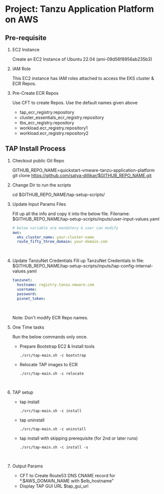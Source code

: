 # Project: Tanzu Application Platform on AWS

## Pre-requisite
1. EC2 Instance 

    Create an EC2 Instance of Ubuntu 22.04 (ami-09d56f8956ab235b3)

1. IAM Role

    This EC2 instance has IAM roles attached to access the EKS cluster & ECR Repos.

1. Pre-Create ECR Repos

    Use CFT to create Repos. Use the default names given above
      - tap_ecr_registry.repository
      - cluster_essentials_ecr_registry.repository
      - tbs_ecr_registry.repository
      - workload.ecr_registry.repository1
      - workload.ecr_registry.repository2

## TAP Install Process

1. Checkout public Git Repo

    GITHUB_REPO_NAME=quickstart-vmware-tanzu-application-platform
    git clone https://github.com/satya-dillikar/$GITHUB_REPO_NAME.git

1. Change Dir to run the scripts

    cd $GITHUB_REPO_NAME/tap-setup-scripts/

1. Update Input Params Files

    Fill up all the info and copy it into the below file.
    Filename: $GITHUB_REPO_NAME/tap-setup-scripts/inputs/user-input-values.yaml

    ```yaml
    # below variable are mandatory & user can modify
    aws:
      eks_cluster_name: your-cluster-name
      route_fifty_three_domain: your-domain.com
    ```
    <br>

1. Update TanzuNet Credentials
    Fill up TanzuNet Credentials in file: $GITHUB_REPO_NAME/tap-setup-scripts/inputs/tap-config-internal-values.yaml

    ```yaml
    tanzunet:
      hostname: registry.tanzu.vmware.com
      username:
      password:
      pivnet_token:
    ```
    <br>

   Note: Don't modify ECR Repo names.

1. One Time tasks


    Run the below commands only once.

    - Prepare Bootstrap EC2 & Install tools
      ```
      ./src/tap-main.sh -c bootstrap
      ```

    - Relocate TAP images to ECR
      ```
      ./src/tap-main.sh -c relocate
      ```
    <br>

1. TAP setup


    - tap install
      ```
      ./src/tap-main.sh -c install
      ```

    - tap uninstall
      ```
      ./src/tap-main.sh -c uninstall
      ```

    - tap install with skipping prerequisite (for 2nd or later runs)
      ```
      ./src/tap-main.sh -c install -s
      ```

    <br>

1. Output Params

     - CFT to Create Route53 DNS CNAME record for *.$AWS_DOMAIN_NAME with $elb_hostname"
     - Display TAP GUI URL $tap_gui_url

